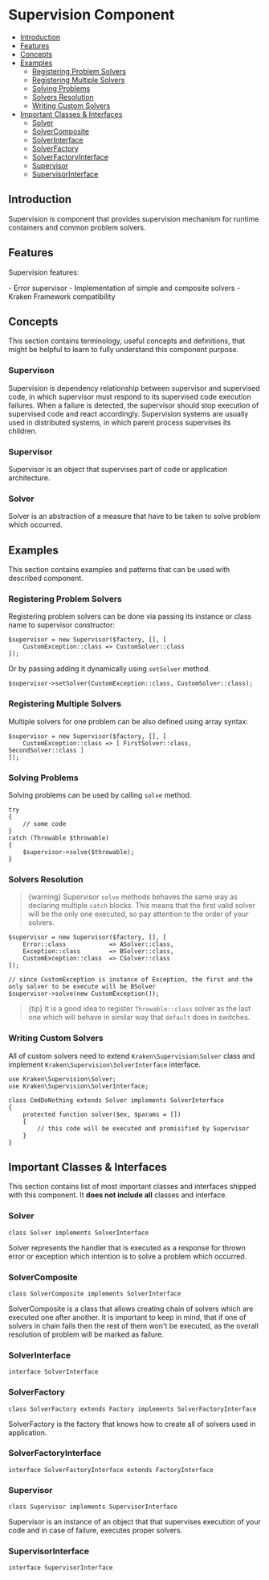 # Supervision Component

- [Introduction](#introduction)
- [Features](#features)
- [Concepts](#concepts)
- [Examples](#examples)
    - [Registering Problem Solvers](#registering-problem-solvers)
    - [Registering Multiple Solvers](#registering-multiple-solvers)
    - [Solving Problems](#solving-problems)
    - [Solvers Resolution](#solvers-resolution)
    - [Writing Custom Solvers](#writing-custom-solvers)
- [Important Classes & Interfaces](#important-classes-and-interfaces)
    - [Solver](#solver)
    - [SolverComposite](#solver-composite)
    - [SolverInterface](#solver-interface)
    - [SolverFactory](#solver-factory)
    - [SolverFactoryInterface](#solver-factory-interface)
    - [Supervisor](#supervisor)
    - [SupervisorInterface](#supervisor-interface)

<a name="introduction"></a>
## Introduction

Supervision is component that provides supervision mechanism for runtime containers and common problem solvers.

<a name="introduction"></a>
## Features

Supervision features:

<div class="dot-list" markdown="1">
- Error supervisor
- Implementation of simple and composite solvers
- Kraken Framework compatibility
</div>

<a name="concepts"></a>
## Concepts

This section contains terminology, useful concepts and definitions, that might be helpful to learn to fully understand this component purpose.

### Supervison

Supervision is dependency relationship between supervisor and supervised code, in which supervisor must respond to its supervised code execution failures. When a failure is detected, the supervisor should stop execution of supervised code and react accordingly. Supervision systems are usually used in distributed systems, in which parent process supervises its children. 

### Supervisor

Supervisor is an object that supervises part of code or application architecture.

### Solver

Solver is an abstraction of a measure that have to be taken to solve problem which occurred.

<a name="examples"></a>
## Examples

This section contains examples and patterns that can be used with described component.

<a name="registering-problem-solvers"></a>
### Registering Problem Solvers

Registering problem solvers can be done via passing its instance or class name to supervisor constructor:

    $supervisor = new Supervisor($factory, [], [
        CustomException::class => CustomSolver::class
    ]);

Or by passing adding it dynamically using `setSolver` method.

    $supervisor->setSolver(CustomException::class, CustomSolver::class);

<a name="registering-multiple-solvers"></a>
### Registering Multiple Solvers

Multiple solvers for one problem can be also defined using array syntax:

    $supervisor = new Supervisor($factory, [], [
        CustomException::class => [ FirstSolver::class, SecondSolver::class ]
    ]);

<a name="solving-probles"></a>
### Solving Problems

Solving problems can be used by calling `solve` method.

    try
    {
        // some code
    }
    catch (Throwable $throwable)
    {
        $supervisor->solve($throwable);
    }

<a name="solvers-resolution"></a>
### Solvers Resolution

> {warning} Supervisor `solve` methods behaves the same way as declaring multiple `catch` blocks. This means that the first valid solver will be the only one executed, so pay attention to the order of your solvers.

    $supervisor = new Supervisor($factory, [], [
        Error::class            => ASolver::class,
        Exception::class        => BSolver::class,
        CustomException::class  => CSolver::class
    ]);
    
    // since CustomException is instance of Exception, the first and the only solver to be execute will be BSolver
    $supervisor->solve(new CustomException());

> {tip} It is a good idea to register `Throwable::class` solver as the last one which will behave in similar way that `default` does in switches.

<a name="writing-custom-solvers"></a>
### Writing Custom Solvers

All of custom solvers need to extend `Kraken\Supervision\Solver` class and implement `Kraken\Supervision\SolverInterface` interface.

    use Kraken\Supervision\Solver;
    use Kraken\Supervision\SolverInterface;
    
    class CmdDoNothing extends Solver implements SolverInterface
    {
        protected function solver($ex, $params = [])
        {
            // this code will be executed and promisified by Supervisor
        }
    }

<a name="important-classes-and-interfaces"></a>
## Important Classes & Interfaces

This section contains list of most important classes and interfaces shipped with this component. It **does not include all** classes and interface.

<a name="solver"></a>
### Solver

    class Solver implements SolverInterface

Solver represents the handler that is executed as a response for thrown error or exception which intention is to solve a problem which occurred.

<a name="solver-composite"></a>
### SolverComposite

    class SolverComposite implements SolverInterface

SolverComposite is a class that allows creating chain of solvers which are executed one after another. It is important to keep in mind, that if one of solvers in chain fails then the rest of them won't be executed, as the overall resolution of problem will be marked as failure.

<a name="solver-interface"></a>
### SolverInterface

    interface SolverInterface

<a name="solver-factory"></a>
### SolverFactory

    class SolverFactory extends Factory implements SolverFactoryInterface

SolverFactory is the factory that knows how to create all of solvers used in application.

<a name="solver-factory-interface"></a>
### SolverFactoryInterface

    interface SolverFactoryInterface extends FactoryInterface

<a name="supervisor"></a>
### Supervisor

    class Supervisor implements SupervisorInterface

Supervisor is an instance of an object that that supervises execution of your code and in case of failure, executes proper solvers.

<a name="supervisor-interface"></a>
### SupervisorInterface

    interface SupervisorInterface
